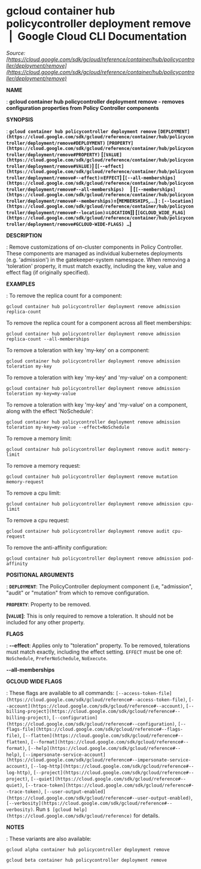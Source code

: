 # gcloud container hub policycontroller deployment remove  |  Google Cloud CLI Documentation

*Source: [https://cloud.google.com/sdk/gcloud/reference/container/hub/policycontroller/deployment/remove](https://cloud.google.com/sdk/gcloud/reference/container/hub/policycontroller/deployment/remove)*

**NAME**

: **gcloud container hub policycontroller deployment remove - removes configuration properties from Policy Controller components**

**SYNOPSIS**

: **`gcloud container hub policycontroller deployment remove` `[DEPLOYMENT](https://cloud.google.com/sdk/gcloud/reference/container/hub/policycontroller/deployment/remove#DEPLOYMENT)` `[PROPERTY](https://cloud.google.com/sdk/gcloud/reference/container/hub/policycontroller/deployment/remove#PROPERTY)` [`[VALUE](https://cloud.google.com/sdk/gcloud/reference/container/hub/policycontroller/deployment/remove#VALUE)`] [`[--effect](https://cloud.google.com/sdk/gcloud/reference/container/hub/policycontroller/deployment/remove#--effect)`=`EFFECT`] [`[--all-memberships](https://cloud.google.com/sdk/gcloud/reference/container/hub/policycontroller/deployment/remove#--all-memberships)`     | [`[--memberships](https://cloud.google.com/sdk/gcloud/reference/container/hub/policycontroller/deployment/remove#--memberships)`=[`MEMBERSHIPS`,…] : `[--location](https://cloud.google.com/sdk/gcloud/reference/container/hub/policycontroller/deployment/remove#--location)`=`LOCATION`]] [`[GCLOUD_WIDE_FLAG](https://cloud.google.com/sdk/gcloud/reference/container/hub/policycontroller/deployment/remove#GCLOUD-WIDE-FLAGS) …`]**

**DESCRIPTION**

: Remove customizations of on-cluster components in Policy Controller. These
components are managed as individual kubernetes deployments (e.g. 'admission')
in the gatekeeper-system namespace.
When removing a 'toleration' property, it must match exactly, including the key,
value and effect flag (if originally specified).

**EXAMPLES**

: To remove the replica count for a component:

```
gcloud container hub policycontroller deployment remove admission replica-count
```

To remove the replica count for a component across all fleet memberships:

```
gcloud container hub policycontroller deployment remove admission replica-count --all-memberships
```

To remove a toleration with key 'my-key' on a component:

```
gcloud container hub policycontroller deployment remove admission toleration my-key
```

To remove a toleration with key 'my-key' and 'my-value' on a component:

```
gcloud container hub policycontroller deployment remove admission toleration my-key=my-value
```

To remove a toleration with key 'my-key' and 'my-value' on a component, along
with the effect 'NoSchedule':

```
gcloud container hub policycontroller deployment remove admission toleration my-key=my-value --effect=NoSchedule
```

To remove a memory limit:

```
gcloud container hub policycontroller deployment remove audit memory-limit
```

To remove a memory request:

```
gcloud container hub policycontroller deployment remove mutation memory-request
```

To remove a cpu limit:

```
gcloud container hub policycontroller deployment remove admission cpu-limit
```

To remove a cpu request:

```
gcloud container hub policycontroller deployment remove audit cpu-request
```

To remove the anti-affinity configuration:

```
gcloud container hub policycontroller deployment remove admission pod-affinity
```

**POSITIONAL ARGUMENTS**

: **`DEPLOYMENT`**:
The PolicyController deployment component (i.e, "admission", "audit" or
"mutation" from which to remove configuration.

**`PROPERTY`**:
Property to be removed.

**[`VALUE`]**:
This is only required to remove a toleration. It should not be included for any
other property.

**FLAGS**

: **--effect**:
Applies only to "toleration" property. To be removed, tolerations must match
exactly, including the effect setting. `EFFECT` must be
one of: `NoSchedule`, `PreferNoSchedule`,
`NoExecute`.

**--all-memberships**

**GCLOUD WIDE FLAGS**

: These flags are available to all commands: `[--access-token-file](https://cloud.google.com/sdk/gcloud/reference#--access-token-file)`,
`[--account](https://cloud.google.com/sdk/gcloud/reference#--account)`, `[--billing-project](https://cloud.google.com/sdk/gcloud/reference#--billing-project)`,
`[--configuration](https://cloud.google.com/sdk/gcloud/reference#--configuration)`,
`[--flags-file](https://cloud.google.com/sdk/gcloud/reference#--flags-file)`,
`[--flatten](https://cloud.google.com/sdk/gcloud/reference#--flatten)`, `[--format](https://cloud.google.com/sdk/gcloud/reference#--format)`, `[--help](https://cloud.google.com/sdk/gcloud/reference#--help)`, `[--impersonate-service-account](https://cloud.google.com/sdk/gcloud/reference#--impersonate-service-account)`,
`[--log-http](https://cloud.google.com/sdk/gcloud/reference#--log-http)`,
`[--project](https://cloud.google.com/sdk/gcloud/reference#--project)`, `[--quiet](https://cloud.google.com/sdk/gcloud/reference#--quiet)`, `[--trace-token](https://cloud.google.com/sdk/gcloud/reference#--trace-token)`, `[--user-output-enabled](https://cloud.google.com/sdk/gcloud/reference#--user-output-enabled)`,
`[--verbosity](https://cloud.google.com/sdk/gcloud/reference#--verbosity)`.
Run `$ [gcloud help](https://cloud.google.com/sdk/gcloud/reference)` for details.

**NOTES**

: These variants are also available:

```
gcloud alpha container hub policycontroller deployment remove
```

```
gcloud beta container hub policycontroller deployment remove
```